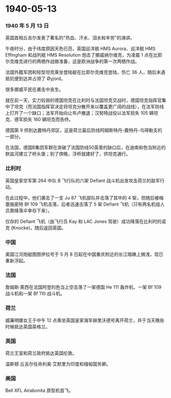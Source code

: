 # 1940-05-13

### 1940 年 5 月 13 日

英国首相丘吉尔发表了著名的"热血、汗水、泪水和辛劳"的演讲。

午夜时分，由于纬度原因天色已亮，英国巡洋舰 HMS Aurora、巡洋舰 HMS
Effingham 和战列舰 HMS Resolution 炮击了挪威纳尔维克，为凌晨 1
点在比耶尔克维克进行的两栖作战做准备，这是欧洲战争的第一次两栖作战。

法国外籍军团和轻型坦克乘坐登陆艇在比耶尔克维克登陆，伤亡 36
人，随后未遇抵抗便到达并占领了 Øyjord。

很多挪威平民在袭击中丧生。

就在前一天，实力较弱的德国坦克在比利时与法国坦克交战时，德国坦克指挥官集中了坦克（而法国指挥官决定将坦克分散开来以覆盖更广阔的战线），在法军防线上打开了一个缺口；法军开始向让布卢撤退；汉努特战役以法军损失
105 辆坦克、德军损失 160 辆坦克而告终。

德国第 9
师到达鹿特丹郊区，这是荷兰最后防线阿姆斯特丹-鹿特丹-乌得勒支的一部分。

在法国，德国B集团军群在突破了法国防线50英里的缺口后，在迪南和色当附近的默兹河建立了桥头堡；到了傍晚，浮桥就建好了，供坦克通行。

### 比利时

英国皇家空军第 264 中队 B 飞行队的六架 Defiant
战斗机出发攻击荷兰的敌军行动。

在此过程中，他们袭击了一支 Ju 87 飞机部队并击落了其中的 4
架，但随后被梅塞施密特 Bf 109 飞机击落，后者迅速击落了 5 架 Defiant
飞机（只有两名机组人员靠降落伞幸存下来）。

仅存的 Defiant 飞机（由飞行员 Kay 和 LAC Jones
驾驶）成功降落在比利时的诺克 (Knocke)，随后返回英国。

### 中国

美国江河炮艇图图伊拉号于 5 月 8
日起在中国重庆附近的长江暗礁上搁浅，现已重新浮起。

### 法国

詹姆斯·莱西在法国阿登的色当上空击落了一架德国 He 111 轰炸机、一架 Bf 109
战斗机和一架 Bf 110 战斗机。

### 荷兰

威廉明娜女王于中午 12
点乘坐英国皇家海军赫里沃德号离开荷兰，并于当天晚些时候抵达英国英格兰。

### 英国

荷兰王室和荷兰政府抵达英国伦敦。

温斯顿·丘吉尔任命利奥·艾默里为印度和缅甸国务卿。

### 美国

Bell XFL Airabonita 原型机首飞。